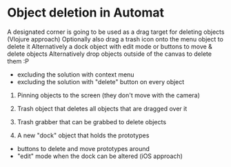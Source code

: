 # Object deletion in Automat

A designated corner is going to be used as a drag target for deleting objects (Vlojure approach)
Optionally also drag a trash icon onto the menu object to delete it
Alternatively a dock object with edit mode or buttons to move & delete objects
Alternatively drop objects outside of the canvas to delete them :P

- excluding the solution with context menu
- excluding the solution with "delete" button on every object

1. Pinning objects to the screen (they don't move with the camera)
2. Trash object that deletes all objects that are dragged over it
3. Trash grabber that can be grabbed to delete objects

4. A new "dock" object that holds the prototypes
  - buttons to delete and move prototypes around
  - "edit" mode when the dock can be altered (iOS approach)
